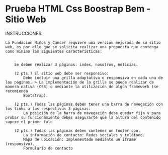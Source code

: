 # Prueba HTML Css Boostrap Bem - Sitio Web

INSTRUCCIONES: 

	La Fundación Niños y Cáncer requiere una versión mejorada de su sitio web, es por ello que se solicita realizar una propuesta que contenga como mínimo las siguientes características:


		Se deben realizar 3 páginas: index, nosotros, noticias.

		(2 pts.) El sitio web debe ser responsivo:
			Debe incluir una grilla adaptativa o responsiva en cada una de las páginas. > La implementación de la grilla se puede realizar de manera nativa (CSS) o mediante la utilización de algún framework (se recomienda
			Bootstrap).

		(2 pts.) Todas las páginas deben tener una barra de navegación con los links a las respectivas 3 páginas:
			La posición de la barra de navegación debe quedar fija y para probar su funcionamiento debes asegurarte que la altura del contenido supere el primer fold

		(2 pts.) Todas las páginas deben contener un footer con:
			La información de contacto: Redes sociales y teléfono.
			Mapa de ubicación: Implementado mediante un iframe (responsivo).
			Formulario de contacto

		